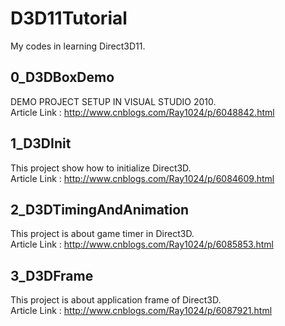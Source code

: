 # D3D11Tutorial
My codes in learning Direct3D11.

## 0_D3DBoxDemo
DEMO PROJECT SETUP IN VISUAL STUDIO 2010.</br>
Article Link : http://www.cnblogs.com/Ray1024/p/6048842.html

## 1_D3DInit
This project show how to initialize Direct3D. </br>
Article Link : http://www.cnblogs.com/Ray1024/p/6084609.html

## 2_D3DTimingAndAnimation
This project is about game timer in Direct3D. </br>
Article Link : http://www.cnblogs.com/Ray1024/p/6085853.html

## 3_D3DFrame
This project is about application frame of Direct3D. </br>
Article Link : http://www.cnblogs.com/Ray1024/p/6087921.html